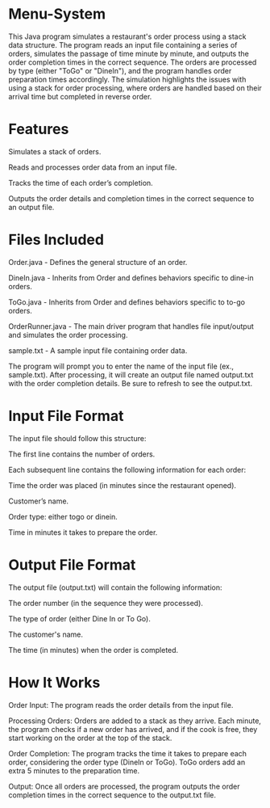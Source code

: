# Menu-System

This Java program simulates a restaurant's order process using a stack data structure. The program reads an input file containing a series of orders, simulates the passage of time minute by minute, and outputs the order completion times in the correct sequence. The orders are processed by type (either "ToGo" or "DineIn"), and the program handles order preparation times accordingly. The simulation highlights the issues with using a stack for order processing, where orders are handled based on their arrival time but completed in reverse order.

# Features
Simulates a stack of orders.

Reads and processes order data from an input file.

Tracks the time of each order’s completion.

Outputs the order details and completion times in the correct sequence to an output file.

# Files Included
Order.java - Defines the general structure of an order.

DineIn.java - Inherits from Order and defines behaviors specific to dine-in orders.

ToGo.java - Inherits from Order and defines behaviors specific to to-go orders.

OrderRunner.java - The main driver program that handles file input/output and simulates the order processing.

sample.txt - A sample input file containing order data.

The program will prompt you to enter the name of the input file (ex., sample.txt). After processing, it will create an output file named output.txt with the order completion details. Be sure to refresh to see the output.txt.

# Input File Format
The input file should follow this structure:

The first line contains the number of orders.

Each subsequent line contains the following information for each order:

Time the order was placed (in minutes since the restaurant opened).

Customer’s name.

Order type: either togo or dinein.

Time in minutes it takes to prepare the order.

# Output File Format
The output file (output.txt) will contain the following information:

The order number (in the sequence they were processed).

The type of order (either Dine In or To Go).

The customer's name.

The time (in minutes) when the order is completed.

# How It Works
Order Input: The program reads the order details from the input file.

Processing Orders: Orders are added to a stack as they arrive. Each minute, the program checks if a new order has arrived, and if the cook is free, they start working on the order at the top of the stack.

Order Completion: The program tracks the time it takes to prepare each order, considering the order type (DineIn or ToGo). ToGo orders add an extra 5 minutes to the preparation time.

Output: Once all orders are processed, the program outputs the order completion times in the correct sequence to the output.txt file.
